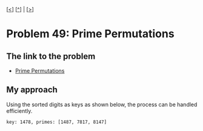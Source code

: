 \[[<](./p0048.md)] \[[^](../README.md)] | \[[>](./p0050.md)]

# Problem 49: Prime Permutations

## The link to the problem

- [Prime Permutations](https://projecteuler.net/problem=49)

## My approach

Using the sorted digits as keys as shown below, the process can be handled efficiently.

```
key: 1478, primes: [1487, 7817, 8147]
```

